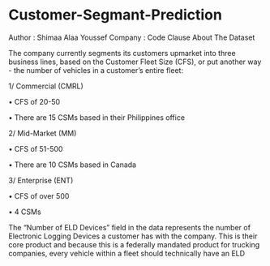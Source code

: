 # Customer-Segmant-Prediction
Author : Shimaa Alaa Youssef
Company : Code Clause
About The Dataset

The company currently segments its customers upmarket into three business lines, based on the Customer Fleet Size (CFS), or put another way - the number of vehicles in a customer’s entire fleet:

1/ Commercial (CMRL)

• CFS of 20-50

• There are 15 CSMs based in their Philippines office

2/ Mid-Market (MM)

• CFS of 51-500

• There are 10 CSMs based in Canada

3/ Enterprise (ENT)

• CFS of over 500

• 4 CSMs

The “Number of ELD Devices” field in the data represents the number of Electronic Logging Devices a customer has with the company. This is their core product and because this is a federally mandated product for trucking companies, every vehicle within a fleet should technically have an ELD
